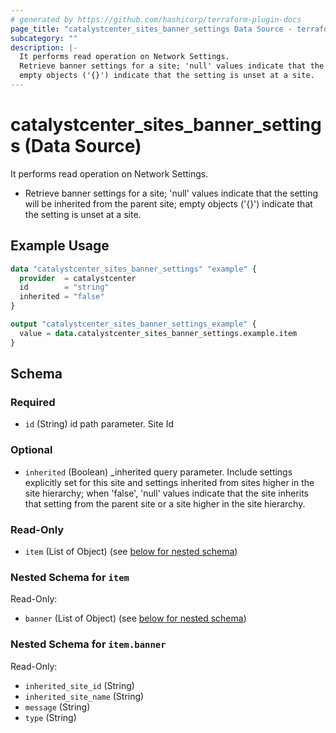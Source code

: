 ```yaml
---
# generated by https://github.com/hashicorp/terraform-plugin-docs
page_title: "catalystcenter_sites_banner_settings Data Source - terraform-provider-catalystcenter"
subcategory: ""
description: |-
  It performs read operation on Network Settings.
  Retrieve banner settings for a site; 'null' values indicate that the setting will be inherited from the parent site;
  empty objects ('{}') indicate that the setting is unset at a site.
---
```


# catalystcenter_sites_banner_settings (Data Source)

It performs read operation on Network Settings.

- Retrieve banner settings for a site; 'null' values indicate that the setting will be inherited from the parent site;
empty objects ('{}') indicate that the setting is unset at a site.

## Example Usage

```terraform
data "catalystcenter_sites_banner_settings" "example" {
  provider  = catalystcenter
  id        = "string"
  inherited = "false"
}

output "catalystcenter_sites_banner_settings_example" {
  value = data.catalystcenter_sites_banner_settings.example.item
}
```

<!-- schema generated by tfplugindocs -->
## Schema

### Required

- `id` (String) id path parameter. Site Id

### Optional

- `inherited` (Boolean) _inherited query parameter. Include settings explicitly set for this site and settings inherited from sites higher in the site hierarchy; when 'false', 'null' values indicate that the site inherits that setting from the parent site or a site higher in the site hierarchy.

### Read-Only

- `item` (List of Object) (see [below for nested schema](#nestedatt--item))

<a id="nestedatt--item"></a>
### Nested Schema for `item`

Read-Only:

- `banner` (List of Object) (see [below for nested schema](#nestedobjatt--item--banner))

<a id="nestedobjatt--item--banner"></a>
### Nested Schema for `item.banner`

Read-Only:

- `inherited_site_id` (String)
- `inherited_site_name` (String)
- `message` (String)
- `type` (String)
